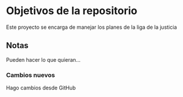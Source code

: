 # Objetivos de la repositorio

Este proyecto se encarga de manejar los planes de la liga de la justicia


## Notas
Pueden hacer lo que quieran...

### Cambios nuevos
Hago cambios desde GitHub
